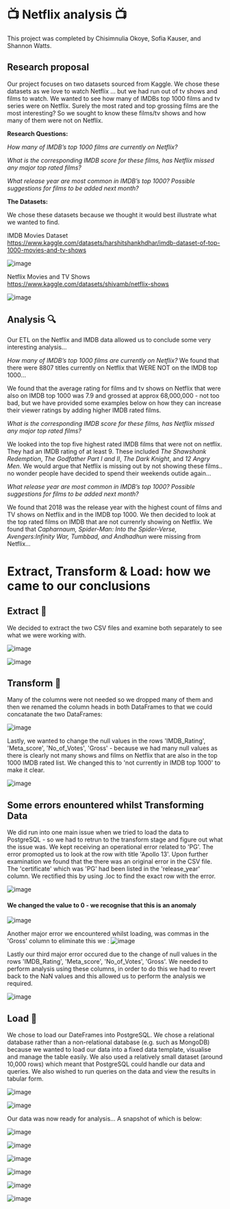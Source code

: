 # :tv: Netflix analysis 📺 

This project was completed by Chisimnulia Okoye, Sofia Kauser, and Shannon Watts.

## Research proposal

Our project focuses on two datasets sourced from Kaggle. We chose these datasets as we love to watch Netflix ... but we had run out of tv shows and films to watch. We wanted to see how many of IMDBs top 1000 films and tv series were on Netflix. Surely the most rated and top grossing films are the most interesting? So we sought to know these films/tv shows and how many of them were not on Netflix. 

**Research Questions:**

*How many of IMDB’s top 1000 films are currently on Netflix?*

*What is the corresponding IMDB score for these films, has Netflix missed any major top rated films?*

*What release year are most common in IMDB’s top 1000? Possible suggestions for films to be added next month?*

**The Datasets:**

We chose these datasets because we thought it would best illustrate what we wanted to find. 

IMDB Movies Dataset
https://www.kaggle.com/datasets/harshitshankhdhar/imdb-dataset-of-top-1000-movies-and-tv-shows

![image](https://user-images.githubusercontent.com/100214297/170559020-47c173bb-9ea8-47cc-aac5-6f67c9ee8735.png)

Netflix Movies and TV Shows
https://www.kaggle.com/datasets/shivamb/netflix-shows 

![image](https://user-images.githubusercontent.com/100214297/170559212-75190924-06a5-4063-91dc-1d7164826f97.png)


## Analysis :mag:

Our ETL on the Netflix and IMDB data allowed us to conclude some very interesting analysis...

*How many of IMDB’s top 1000 films are currently on Netflix?*
We found that there were 8807 titles currently on Netflix that WERE NOT on the IMDB top 1000...

We found that the average rating for films and tv shows on Netflix that were also on IMDB top 1000 was 7.9 and grossed at approx 68,000,000 - not too bad, but we have provided some examples below on how they can increase their viewer ratings by adding higher IMDB rated films.

*What is the corresponding IMDB score for these films, has Netflix missed any major top rated films?*

We looked into the top five highest rated IMDB films that were not on netflix. They had an IMDB rating of at least 9. These included *The Shawshank Redemption*, *The Godfather Part I and II*, *The Dark Knight*, and *12 Angry Men*. We would argue that Netflix is missing out by not showing these films.. no wonder people have decided to spend their weekends outide again...

*What release year are most common in IMDB’s top 1000? Possible suggestions for films to be added next month?*

We found that 2018 was the release year with the highest count of films and TV shows on Netflix and in the IMDB top 1000. We then decided to look at the top rated films on IMDB that are not currenrly showing on Netflix. We found that *Capharnaum, Spider-Man: Into the Spider-Verse, Avengers:Infinity War, Tumbbad, and Andhadhun* were missing from Netflix... 

# Extract, Transform & Load: how we came to our conclusions

## Extract :open_file_folder:

We decided to extract the two CSV files and examine both separately to see what we were working with.

![image](https://user-images.githubusercontent.com/100214297/170561035-3cd19ed7-49f6-4323-99c4-1270c8c16e99.png)

![image](https://user-images.githubusercontent.com/100214297/170561207-d16677e5-958e-4a2f-80af-0835a8553fe6.png)

## Transform :broom:

Many of the columns were not needed so we dropped many of them and then we renamed the column heads in both DataFrames to that we could concatanate the two DataFrames:

![image](https://user-images.githubusercontent.com/100214297/170837725-10536a4b-5093-465c-a130-32df1d8c02de.png)

Lastly, we wanted to change the null values in the rows 'IMDB_Rating',	'Meta_score',	'No_of_Votes',	'Gross' - because we had many null values as there is clearly not many shows and films on Netflix that are also in the top 1000 IMDB rated list. We changed this to 'not currently in IMDB top 1000' to make it clear. 

![image](https://user-images.githubusercontent.com/100214297/170561912-2c75bd0b-caed-4a63-9a71-dbe504f0e1f4.png)

## Some errors enountered whilst Transforming Data

We did run into one main issue when we tried to load the data to PostgreSQL - so we had to retrun to the transform stage and figure out what the issue was. 
We kept receiving an operational error related to 'PG'. The error promopted us to look at the row with title 'Apollo 13'. Upon further examination we found that the there was an original error in the CSV file. The 'certificate' which was 'PG' had been listed in the 'release_year' column. 
We rectified this by using .loc to find the exact row with the error. 

![image](https://user-images.githubusercontent.com/100214297/170679731-6e1db5d9-1ee1-4c0a-bacf-93136e33fcbf.png)

#### We changed the value to 0 - we recognise that this is an anomaly

![image](https://user-images.githubusercontent.com/100214297/170679980-e7042fc3-0abd-407e-82e4-ea59a8df6bf7.png)

Another major error we encountered whilst loading, was commas in the 'Gross' column to  eliminate this we :
![image](https://user-images.githubusercontent.com/100169801/170824778-f0412b65-6111-4cb5-b9c6-96e69f26c000.png)

Lastly our third major error occured due to the change of null values in the rows 'IMDB_Rating',	'Meta_score',	'No_of_Votes',	'Gross'. We needed to perform analysis using these columns, in order to do this we had to revert back to the NaN values and this allowed us to perform the analysis we required. 

![image](https://user-images.githubusercontent.com/100169801/170825194-088190a5-f529-466f-aec8-9c68184c8f3b.png)


## Load :fax:

We chose to load our DateFrames into PostgreSQL. We chose a relational database rather than a non-relational database (e.g. such as MongoDB) because we wanted to load our data into a fixed data template, visualise and manage the table easily. We also used a relatively small dataset (around 10,000 rows) which meant that PostgreSQL could handle our data and queries. We also wished to run queries on the data and view the results in tabular form. 

![image](https://user-images.githubusercontent.com/100214297/170824015-47c37fe6-8cc3-43e8-bbaf-19760bc7a1d8.png)


![image](https://user-images.githubusercontent.com/99673859/170675609-13b018ef-4612-4c74-babc-0613982108e2.png)

Our data was now ready for analysis... A snapshot of which is below:

![image](https://user-images.githubusercontent.com/100214297/170824023-c6a86e00-8877-4403-b158-ac9d8df36ac3.png)

![image](https://user-images.githubusercontent.com/100214297/170824026-21c3369d-8011-4b3f-ab0a-20cd6f878dfc.png)

![image](https://user-images.githubusercontent.com/100214297/170824030-ca225364-5da3-4451-a884-63032ef50b7a.png)

![image](https://user-images.githubusercontent.com/100214297/170824034-f59cd1cf-ba8b-46e4-961a-3f30b8d32e7a.png)

![image](https://user-images.githubusercontent.com/100214297/170824041-a1af932f-8eeb-4ea8-8194-5c6a7811607f.png)

![image](https://user-images.githubusercontent.com/100214297/170824047-3ccd3fe8-b936-42a7-ad48-440404705fe7.png)



